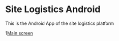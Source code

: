 # Site Logistics Android
 This is the Android App of the site logistics platform

1[Main screen](https://github.com/aeonSolutions/Site-Logistics-Android/blob/main/ScreenShots/Screenshot_20201117-195619.jpg)
